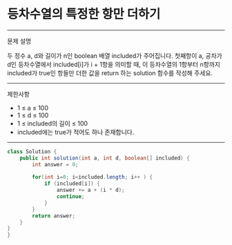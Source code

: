 # 등차수열의 특정한 항만 더하기
---
문제 설명

두 정수 a, d와 길이가 n인 boolean 배열 included가 주어집니다. 첫째항이 a, 공차가 d인 등차수열에서 included[i]가 i + 1항을 의미할 때, 이 등차수열의 1항부터 n항까지 included가 true인 항들만 더한 값을 return 하는 solution 함수를 작성해 주세요.

---
제한사항
- 1 ≤ a ≤ 100
- 1 ≤ d ≤ 100
- 1 ≤ included의 길이 ≤ 100
- included에는 true가 적어도 하나 존재합니다.

---
``` Java
class Solution {
    public int solution(int a, int d, boolean[] included) {
        int answer = 0;
        
        for(int i=0; i<included.length; i++ ) {
            if (included[i]) {
                answer += a + (i * d);
                continue;
            }
        }
        return answer;
    }
}
}
```